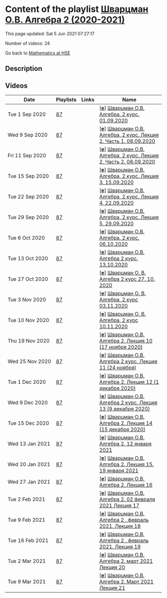 # Content of the playlist [Шварцман О.В. Алгебра 2 (2020-2021)](https://youtube.com/playlist?list=PLq3E5oubNNoA_HlUspnmoyYiz3CwElV9S)

This page updated: Sat 5 Jun 2021 07:27:17

Number of videos: 24

Go back to [Mathematics at HSE](./README.md)

## Description



## Videos

|Date|Playlists|Links|Name|
|---|---|---|---|
| Tue&nbsp;1&nbsp;Sep&nbsp;2020 | [87](./playlists/87.md "Шварцман О.В. Алгебра 2 (2020-2021)") |  | [[**e**](https://studio.youtube.com/video/zv5Ky4o8Oks/edit)] [Шварцман О.В. Алгебра. 2 курс. 01.09.2020](https://youtube.com/watch?v=zv5Ky4o8Oks&list=PLq3E5oubNNoA_HlUspnmoyYiz3CwElV9S "Введение в Теорию представлений.") |
| Wed&nbsp;9&nbsp;Sep&nbsp;2020 | [87](./playlists/87.md "Шварцман О.В. Алгебра 2 (2020-2021)") |  | [[**e**](https://studio.youtube.com/video/Eq_b0a5MBW0/edit)] [Шварцман О.В. Алгебра, 2 курс. Лекция 2. Часть 1, 08.09.2020](https://youtube.com/watch?v=Eq_b0a5MBW0&list=PLq3E5oubNNoA_HlUspnmoyYiz3CwElV9S "") |
| Fri&nbsp;11&nbsp;Sep&nbsp;2020 | [87](./playlists/87.md "Шварцман О.В. Алгебра 2 (2020-2021)") |  | [[**e**](https://studio.youtube.com/video/1TXJ73PVsrs/edit)] [Шварцман О.В. Алгебра, 2 курс. Лекция 2, Часть 2.  08.09.2020](https://youtube.com/watch?v=1TXJ73PVsrs&list=PLq3E5oubNNoA_HlUspnmoyYiz3CwElV9S "") |
| Tue&nbsp;15&nbsp;Sep&nbsp;2020 | [87](./playlists/87.md "Шварцман О.В. Алгебра 2 (2020-2021)") |  | [[**e**](https://studio.youtube.com/video/J-dY4H5dlpw/edit)] [Шварцман О.В. Алгебра, 2 курс. Лекция 3, 15.09.2020](https://youtube.com/watch?v=J-dY4H5dlpw&list=PLq3E5oubNNoA_HlUspnmoyYiz3CwElV9S "") |
| Tue&nbsp;22&nbsp;Sep&nbsp;2020 | [87](./playlists/87.md "Шварцман О.В. Алгебра 2 (2020-2021)") |  | [[**e**](https://studio.youtube.com/video/ifFoC2W7FAk/edit)] [Шварцман О.В. Алгебра, 2 курс. Лекция 4, 22.09.2020](https://youtube.com/watch?v=ifFoC2W7FAk&list=PLq3E5oubNNoA_HlUspnmoyYiz3CwElV9S "") |
| Tue&nbsp;29&nbsp;Sep&nbsp;2020 | [87](./playlists/87.md "Шварцман О.В. Алгебра 2 (2020-2021)") |  | [[**e**](https://studio.youtube.com/video/iq_bZhyuAKo/edit)] [Шварцман О.В. Алгебра, 2 курс. Лекция 5, 29.09.2020](https://youtube.com/watch?v=iq_bZhyuAKo&list=PLq3E5oubNNoA_HlUspnmoyYiz3CwElV9S "") |
| Tue&nbsp;6&nbsp;Oct&nbsp;2020 | [87](./playlists/87.md "Шварцман О.В. Алгебра 2 (2020-2021)") |  | [[**e**](https://studio.youtube.com/video/oJDLCIHy2k4/edit)] [Шварцман О.В. Алгебра, 2 курс. 06.10.2020](https://youtube.com/watch?v=oJDLCIHy2k4&list=PLq3E5oubNNoA_HlUspnmoyYiz3CwElV9S "") |
| Tue&nbsp;13&nbsp;Oct&nbsp;2020 | [87](./playlists/87.md "Шварцман О.В. Алгебра 2 (2020-2021)") |  | [[**e**](https://studio.youtube.com/video/Tee9oQaHLWk/edit)] [Шварцман О.В. Алгебра 2 курс. 13.10.2020](https://youtube.com/watch?v=Tee9oQaHLWk&list=PLq3E5oubNNoA_HlUspnmoyYiz3CwElV9S "") |
| Tue&nbsp;27&nbsp;Oct&nbsp;2020 | [87](./playlists/87.md "Шварцман О.В. Алгебра 2 (2020-2021)") |  | [[**e**](https://studio.youtube.com/video/hdPbB8A2Ahw/edit)] [Шварцман О. В.  Алгебра 2 курс  27. 10. 2020](https://youtube.com/watch?v=hdPbB8A2Ahw&list=PLq3E5oubNNoA_HlUspnmoyYiz3CwElV9S "") |
| Tue&nbsp;3&nbsp;Nov&nbsp;2020 | [87](./playlists/87.md "Шварцман О.В. Алгебра 2 (2020-2021)") |  | [[**e**](https://studio.youtube.com/video/aNE_Bra7rrg/edit)] [Шварцман О. В.  Алгебра, 2 курс  03.11.2020](https://youtube.com/watch?v=aNE_Bra7rrg&list=PLq3E5oubNNoA_HlUspnmoyYiz3CwElV9S "") |
| Tue&nbsp;10&nbsp;Nov&nbsp;2020 | [87](./playlists/87.md "Шварцман О.В. Алгебра 2 (2020-2021)") |  | [[**e**](https://studio.youtube.com/video/TV3E_02XEwA/edit)] [Шварцман О. В.  Алгебра, 2 курс  10.11.2020](https://youtube.com/watch?v=TV3E_02XEwA&list=PLq3E5oubNNoA_HlUspnmoyYiz3CwElV9S "") |
| Thu&nbsp;19&nbsp;Nov&nbsp;2020 | [87](./playlists/87.md "Шварцман О.В. Алгебра 2 (2020-2021)") |  | [[**e**](https://studio.youtube.com/video/hejRY1kHQlQ/edit)] [Шварцман О.В. Алгебра 2.   Лекция 10 (17 ноября 2020)](https://youtube.com/watch?v=hejRY1kHQlQ&list=PLq3E5oubNNoA_HlUspnmoyYiz3CwElV9S "") |
| Wed&nbsp;25&nbsp;Nov&nbsp;2020 | [87](./playlists/87.md "Шварцман О.В. Алгебра 2 (2020-2021)") |  | [[**e**](https://studio.youtube.com/video/fXdCrB_Z-R0/edit)] [Шварцман О.В. Алгебра 2 курс. Лекция 11 (24 ноября)](https://youtube.com/watch?v=fXdCrB_Z-R0&list=PLq3E5oubNNoA_HlUspnmoyYiz3CwElV9S "Лекция 24 ноября 2020") |
| Tue&nbsp;1&nbsp;Dec&nbsp;2020 | [87](./playlists/87.md "Шварцман О.В. Алгебра 2 (2020-2021)") |  | [[**e**](https://studio.youtube.com/video/v4n-COGUgIU/edit)] [Шварцман О.В. Алгебра 2. Лекция 12 (1 декабря 2020)](https://youtube.com/watch?v=v4n-COGUgIU&list=PLq3E5oubNNoA_HlUspnmoyYiz3CwElV9S "") |
| Wed&nbsp;9&nbsp;Dec&nbsp;2020 | [87](./playlists/87.md "Шварцман О.В. Алгебра 2 (2020-2021)") |  | [[**e**](https://studio.youtube.com/video/fX-OQGLqcdI/edit)] [Шварцман О.В. Алгебра 2 курс. Лекция 13 (9 декабря 2020)](https://youtube.com/watch?v=fX-OQGLqcdI&list=PLq3E5oubNNoA_HlUspnmoyYiz3CwElV9S "") |
| Tue&nbsp;15&nbsp;Dec&nbsp;2020 | [87](./playlists/87.md "Шварцман О.В. Алгебра 2 (2020-2021)") |  | [[**e**](https://studio.youtube.com/video/BgZB1gkbM7c/edit)] [Шварцман О.В. Алгебра 2. Лекция 14 (15 декабря 2020)](https://youtube.com/watch?v=BgZB1gkbM7c&list=PLq3E5oubNNoA_HlUspnmoyYiz3CwElV9S "") |
| Wed&nbsp;13&nbsp;Jan&nbsp;2021 | [87](./playlists/87.md "Шварцман О.В. Алгебра 2 (2020-2021)") |  | [[**e**](https://studio.youtube.com/video/Gzy1FkNlvmQ/edit)] [Шварцман О.В. Алгебра 2. 12 января 2021](https://youtube.com/watch?v=Gzy1FkNlvmQ&list=PLq3E5oubNNoA_HlUspnmoyYiz3CwElV9S "") |
| Wed&nbsp;20&nbsp;Jan&nbsp;2021 | [87](./playlists/87.md "Шварцман О.В. Алгебра 2 (2020-2021)") |  | [[**e**](https://studio.youtube.com/video/akoJNvMfr6c/edit)] [Шварцман О.В. Алгебра 2. Лекция 15. 19 января 2021](https://youtube.com/watch?v=akoJNvMfr6c&list=PLq3E5oubNNoA_HlUspnmoyYiz3CwElV9S "") |
| Wed&nbsp;27&nbsp;Jan&nbsp;2021 | [87](./playlists/87.md "Шварцман О.В. Алгебра 2 (2020-2021)") |  | [[**e**](https://studio.youtube.com/video/oMDJy6JjKXo/edit)] [Шварцман О.В. Алгебра 2. Лекция 16](https://youtube.com/watch?v=oMDJy6JjKXo&list=PLq3E5oubNNoA_HlUspnmoyYiz3CwElV9S "26 января 2021") |
| Tue&nbsp;2&nbsp;Feb&nbsp;2021 | [87](./playlists/87.md "Шварцман О.В. Алгебра 2 (2020-2021)") |  | [[**e**](https://studio.youtube.com/video/cdXHm8_6FZM/edit)] [Шварцман О.В. Алгебра 2. 02 февраля 2021 Лекция 17](https://youtube.com/watch?v=cdXHm8_6FZM&list=PLq3E5oubNNoA_HlUspnmoyYiz3CwElV9S "") |
| Tue&nbsp;9&nbsp;Feb&nbsp;2021 | [87](./playlists/87.md "Шварцман О.В. Алгебра 2 (2020-2021)") |  | [[**e**](https://studio.youtube.com/video/CXX7ORy6js0/edit)] [Шварцман О.В. Алгебра 2 . февраль 2021. Лекция 18](https://youtube.com/watch?v=CXX7ORy6js0&list=PLq3E5oubNNoA_HlUspnmoyYiz3CwElV9S "") |
| Tue&nbsp;16&nbsp;Feb&nbsp;2021 | [87](./playlists/87.md "Шварцман О.В. Алгебра 2 (2020-2021)") |  | [[**e**](https://studio.youtube.com/video/8x-D-TH4J8o/edit)] [Шварцман О.В. Алгебра 2 . февраль 2021. Лекция 19](https://youtube.com/watch?v=8x-D-TH4J8o&list=PLq3E5oubNNoA_HlUspnmoyYiz3CwElV9S "") |
| Tue&nbsp;2&nbsp;Mar&nbsp;2021 | [87](./playlists/87.md "Шварцман О.В. Алгебра 2 (2020-2021)") |  | [[**e**](https://studio.youtube.com/video/rVBXWEUzDaw/edit)] [Шварцман О.В. Алгебра 2. март 2021 Лекция 20](https://youtube.com/watch?v=rVBXWEUzDaw&list=PLq3E5oubNNoA_HlUspnmoyYiz3CwElV9S "") |
| Tue&nbsp;9&nbsp;Mar&nbsp;2021 | [87](./playlists/87.md "Шварцман О.В. Алгебра 2 (2020-2021)") |  | [[**e**](https://studio.youtube.com/video/DkIBpkt9M-U/edit)] [Шварцман О.В. Алгебра 2. Март 2021  Лекция 21](https://youtube.com/watch?v=DkIBpkt9M-U&list=PLq3E5oubNNoA_HlUspnmoyYiz3CwElV9S "") |
